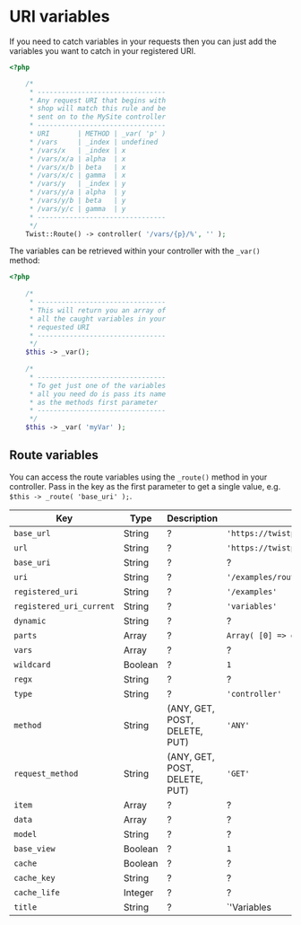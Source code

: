 # URI variables

If you need to catch variables in your requests then you can just add the variables you want to catch in your registered URI.

```php
<?php

    /*
     * --------------------------------
     * Any request URI that begins with
     * shop will match this rule and be
     * sent on to the MySite controller
     * --------------------------------
     * URI       | METHOD | _var( 'p' )
     * /vars     | _index | undefined
     * /vars/x   | _index | x
     * /vars/x/a | alpha  | x
     * /vars/x/b | beta   | x
     * /vars/x/c | gamma  | x
     * /vars/y   | _index | y
     * /vars/y/a | alpha  | y
     * /vars/y/b | beta   | y
     * /vars/y/c | gamma  | y
     * --------------------------------
     */
    Twist::Route() -> controller( '/vars/{p}/%', '' );
```

The variables can be retrieved within your controller with the `_var()` method:

```php
<?php
    
    /*
     * --------------------------------
     * This will return you an array of
     * all the caught variables in your
     * requested URI
     * --------------------------------
     */
    $this -> _var();
    
    /*
     * --------------------------------
     * To get just one of the variables
     * all you need do is pass its name
     * as the methods first parameter
     * --------------------------------
     */
    $this -> _var( 'myVar' );
```

## Route variables

You can access the route variables using the `_route()` method in your controller. Pass in the key as the first parameter to get a single value, e.g. `$this -> _route( 'base_uri' );`.

| Key                      | Type    | Description | Example |
| ------------------------ | ------- | ----------- | ------- |
| `base_url`               | String  | ? | `'https://twistphp.com'` |
| `url`                    | String  | ? | `'https://twistphp.com/examples/routes/variables'` |
| `base_uri`               | String  | ? | ? |
| `uri`                    | String  | ? | `'/examples/routes/variables'` |
| `registered_uri`         | String  | ? | `'/examples'` |
| `registered_uri_current` | String  | ? | `'variables'` |
| `dynamic`                | String  | ? | ? |
| `parts`                  | Array   | ? | `Array( [0] => debug )` |
| `vars`                   | Array   | ? | ? |
| `wildcard`               | Boolean | ? | `1` |
| `regx`                   | String  | ? | ? |
| `type`                   | String  | ? | `'controller'` |
| `method`                 | String  | (ANY, GET, POST, DELETE, PUT) | `'ANY'` |
| `request_method`         | String  | (ANY, GET, POST, DELETE, PUT) | `'GET'` |
| `item`                   | Array   | ? | ? |
| `data`                   | Array   | ? | ? |
| `model`                  | String  | ? | ? |
| `base_view`              | Boolean | ? | `1` |
| `cache`                  | Boolean | ? | ? |
| `cache_key`              | String  | ? | ? |
| `cache_life`             | Integer | ? | ? |
| `title`                  | String  | ? | `'Variables | Routes | Code Examples | TwistPHP'` |